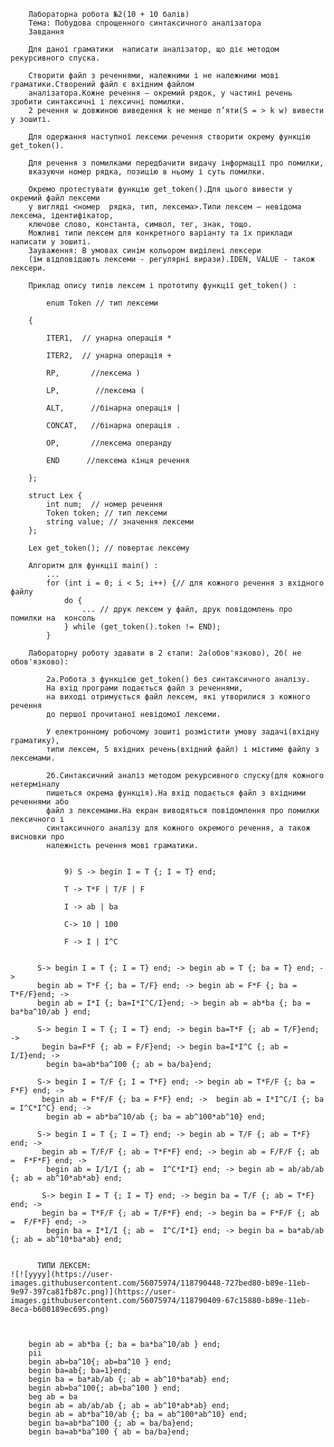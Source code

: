 
        Лабораторна робота №2(10 + 10 балів)
        Тема: Побудова спрощенного синтаксичного аналізатора
        Завдання

        Для даної граматики  написати аналізатор, що діє методом рекурсивного спуска.

        Створити файл з реченнями, належними і не належними мові граматики.Створений файл є вхідним файлом
        аналізатора.Кожне речення – окремий рядок, у частині речень зробити синтаксичні і лексичні помилки.
        2 речення w довжиною виведення k не менше п’яти(S = > k w) вивести у зошиті.

        Для одержання наступної лексеми речення створити окрему функцію get_token().

        Для речення з помилками передбачити видачу інформації про помилки,
        вказуючи номер рядка, позицію в ньому і суть помилки.

        Окремо протестувати функцію get_token().Для цього вивести у окремий файл лексеми
        у вигляді <номер  рядка, тип, лексема>.Типи лексем – невідома лексема, ідентифікатор,
        ключове слово, константа, символ, тег, знак, тощо.
        Можливі типи лексем для конкретного варіанту та їх приклади написати у зошиті.
        Зауваження: В умовах синім кольором виділені лексери
        (їм відповідають лексеми - регулярні вирази).IDEN, VALUE - також лексери.

        Приклад опису типів лексем і прототипу функції get_token() :

            enum Token // тип лексеми

        {

            ITER1,  // унарна операція *

            ITER2,  // унарна операція +

            RP,       //лексема )

            LP,        //лексема (

            ALT,      //бінарна операція |

            CONCAT,   //бінарна операція .

            OP,       //лексема операнду

            END      //лексема кінця речення

        };

        struct Lex {
            int num;  // номер речення
            Token token; // тип лексеми
            string value; // значення лексеми
        };

        Lex get_token(); // повертає лексему

        Алгоритм для функції main() :
            ...
            for (int i = 0; i < 5; i++) {// для кожного речення з вхідного файлу
                do {
                    ... // друк лексем у файл, друк повідомлень про помилки на  консоль
                } while (get_token().token != END);
            }

        Лабораторну роботу здавати в 2 єтапи: 2a(обов'язково), 2б( не обов'язково):

            2a.Робота з функцією get_token() без синтаксичного аналізу.
            На вхід програми подається файл з реченнями, 
            на виході отримується файл лексем, які утворилися з кожного речення 
            до першої прочитаної невідомої лексеми.

            У електронному робочому зошиті розмістити умову задачі(вхідну граматику), 
            типи лексем, 5 вхідних речень(вхідний файл) і містиме файлу з лексемами.

            2б.Синтаксичний аналіз методом рекурсивного спуску(для кожного нетерміналу 
            пишеться окрема функція).На вхід подається файл з вхідними реченнями або 
            файл з лексемами.На екран виводяться повідомлення про помилки лексичного і 
            синтаксичного аналізу для кожного окремого речення, а також висновки про
            належність речення мові граматики.


                9) S -> begin I = T {; I = T} end;

                T -> T*F | T/F | F

                I -> ab | ba

                C-> 10 | 100

                F -> I | I^C
                
                
          S-> begin I = T {; I = T} end; -> begin ab = T {; ba = T} end; -> 
          begin ab = T*F {; ba = T/F} end; -> begin ab = F*F {; ba = T*F/F}end; ->
          begin ab = I*I {; ba=I*I^C/I}end; -> begin ab = ab*ba {; ba = ba*ba^10/ab } end;
          
          S-> begin I = T {; I = T} end; -> begin ba=T*F {; ab = T/F}end; ->
           begin ba=F*F {; ab = F/F}end; -> begin ba=I*I^C {; ab = I/I}end; ->
            begin ba=ab*ba^100 {; ab = ba/ba}end;
          
          S-> begin I = T/F {; I = T*F} end; -> begin ab = T*F/F {; ba = F*F} end; ->
           begin ab = F*F/F {; ba = F*F} end; ->  begin ab = I*I^C/I {; ba = I^C*I^C} end; ->
            begin ab = ab*ba^10/ab {; ba = ab^100*ab^10} end; 
          
          S-> begin I = T {; I = T} end; -> begin ab = T/F {; ab = T*F} end; ->
           begin ab = T/F/F {; ab = T*F*F} end; -> begin ab = F/F/F {; ab =  F*F*F} end; ->
            begin ab = I/I/I {; ab =  I^C*I*I} end; -> begin ab = ab/ab/ab {; ab = ab^10*ab*ab} end;
          
           S-> begin I = T {; I = T} end; -> begin ba = T/F {; ab = T*F} end; ->
           begin ba = T*F/F {; ab = T/F*F} end; -> begin ba = F*F/F {; ab =  F/F*F} end; ->
            begin ba = I*I/I {; ab =  I^C/I*I} end; -> begin ba = ba*ab/ab {; ab = ab^10*ba*ab} end;
          
          
          ТИПИ ЛЕКСЕМ:
    ![![уууу](https://user-images.githubusercontent.com/56075974/118790448-727bed80-b89e-11eb-9e97-397ca81fb87c.png)](https://user-images.githubusercontent.com/56075974/118790409-67c15880-b89e-11eb-8eca-b600189ec695.png)

          
          
        begin ab = ab*ba {; ba = ba*ba^10/ab } end;
        pii
        begin ab=ba^10{; ab=ba^10 } end;
        begin ba=ab{; ba=1}end;
        begin ba = ba*ab/ab {; ab = ab^10*ba*ab} end;
        begin ab=ba^100{; ab=ba^100 } end;
        beg ab = ba
        begin ab = ab/ab/ab {; ab = ab^10*ab*ab} end;
        begin ab = ab*ba^10/ab {; ba = ab^100*ab^10} end;
        begin ba=ab*ba^100 {; ab = ba/ba}end;
        begin ba=ab*ba^100 { ab = ba/ba}end;
